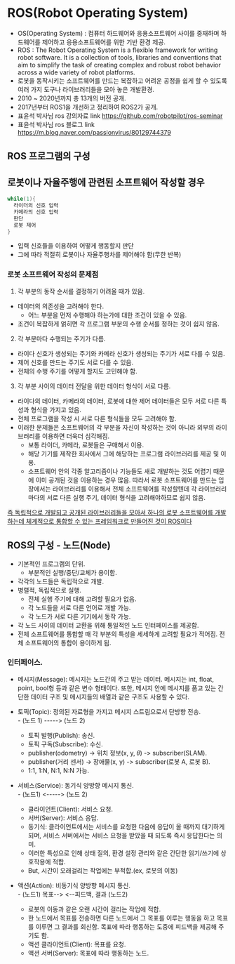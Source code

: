 ROS(Robot Operating System)
===
- OS(Operating System) : 컴퓨터 하드웨어와 응용소프트웨어 사이를 중재하며 하드웨어를 제어하고 응용소프트웨어를 위한 기반 환경 제공.
- ROS : The Robot Operating System is a flexible framework for writing robot software. It is a collection of tools, libraries and conventions that aim to simplify the task of creating complex and robust robot behavior across a wide variety of robot platforms.
- 로봇을 동작시키는 소프트웨어를 만드는 복잡하고 어려운 공정을 쉽게 할 수 있도록 여러 가지 도구나 라이브러리들을 모아 놓은 개발환경.
- 2010 ~ 2020년까지 총 13개의 버전 공개.
- 2017년부터 ROS1을 개선하고 정리하여 ROS2가 공개.
- 표윤석 박사님 ros 강의자료 link <https://github.com/robotpilot/ros-seminar>
- 표윤석 박사님 ros 블로그 link <https://m.blog.naver.com/passionvirus/80129744379>

ROS 프로그램의 구성
---------------

## 로봇이나 자율주행에 관련된 소프트웨어 작성할 경우
```cpp
while(1){
  라이더의 신호 입력
  카메라의 신호 입력
  판단
  로봇 제어
}
```
- 입력 신호들을 이용하여 어떻게 행동할지 판단
- 그에 따라 적절히 로봇이나 자율주행차를 제어해야 함(무한 반복)

### 로봇 소프트웨어 작성의 문제점
1. 각 부분의 동작 순서를 결정하기 어려울 때가 있음.
  * 데이터의 의존성을 고려해야 한다.
    - 어느 부분을 먼저 수행해야 하는가에 대한 조건이 있을 수 있음.
  * 조건이 복잡하게 얽히면 각 프로그램 부분의 수행 순서를 정하는 것이 쉽지 않음. 
2. 각 부분마다 수행되는 주기가 다름.
  * 라이다 신호가 생성되는 주기와 카메라 신호가 생성되는 주기가 서로 다를 수 있음.
  * 제어 신호를 만드는 주기도 서로 다를 수 있음.
  * 전체의 수행 주기를 어떻게 할지도 고민해야 함.
3. 각 부분 사이의 데이터 전달을 위한 데이터 형식이 서로 다름.
  * 라이다의 데이터, 카메라의 데이터, 로봇에 대한 제어 데이터들은 모두 서로 다른 특성과 형식을 가지고 있음.
  * 전체 프로그램을 작성 시 서로 다른 형식들을 모두 고려해야 함.
  * 이러한 문제들은 소프트웨어의 각 부분을 자신이 작성하는 것이 아니라 외부의 라이브러리를 이용하면 더욱더 심각해짐.
    - 보통 라이더, 카메라, 로봇들은 구매해서 이용.
    - 해당 기기를 제작한 회사에서 그에 해당하는 프로그램 라이브러리를 제공 및 이용.
    - 소프트웨어 안의 각종 알고리즘이나 기능들도 새로 개발하는 것도 어렵기 때문에 이미 공개된 것을 이용하는 경우 많음.
따라서 로봇 소프트웨어를 만드는 입장에서는 라이브러리를 이용해서 전체 소프트웨어를 작성할텐데 각 라이브러리마다의 서로 다른 실행 주기, 데이터 형식을 고려해야하므로 쉽지 않음.

<u>즉 독립적으로 개발되고 공개된 라이브러리들을 모아서 하나의 로봇 소프트웨어를 개발하는데 체계적으로 통합할 수 있는 프레임워크로 만들어진 것이 ROS이다</u>

## ROS의 구성 - 노드(Node)
* 기본적인 프로그램의 단위.
  - 부분적인 실행/중단/교체가 용이함.
* 각각의 노드들은 독립적으로 개발.
* 병렬적, 독립적으로 실행.
  - 전체 실행 주기에 대해 고려할 필요가 없음.
  - 각 노드들을 서로 다른 언어로 개발 가능.
  - 각 노드가 서로 다른 기기에서 동작 가능.
* 각 노드 사이의 데이터 교환을 위해 통일적인 노드 인터페이스를 제공함.
* 전체 소프트웨어를 통합할 때 각 부분의 특성을 세세하게 고려할 필요가 적어짐.
전체 소프트웨어의 통합이 용이하게 됨.

### 인터페이스.  

   * 메시지(Message): 메시지는 노드간의 주고 받는 데이터. 메시지는 int, float, point, bool형 등과 같은 변수 형태이다. 또한, 메시지 안에 메시지를 품고 있는 간단한 데이터 구조 및 메시지들의 배열과 같은 구조도 사용할 수 있다.
   * 토픽(Topic): 정의된 자료형을 가지고 메시지 스트림으로서 단방향 전송.     
    - (노드 1) -----> (노드 2)
      + 토픽 발행(Publish): 송신.
      + 토픽 구독(Subscribe): 수신.
      + publisher(odometry) -> 위치 정보(x, y, 𝜃) -> subscriber(SLAM).
      + publisher(거리 센서) -> 장애물(x, y) -> subscriber(로봇 A, 로봇 B).
      + 1:1, 1:N, N:1, N:N 가능.
   
   * 서비스(Service): 동기식 양방향 메시지 통신.   
    - (노드1) <-----> (노드 2)
      + 클라이언트(Client): 서비스 요청.
      + 서버(Server): 서비스 응답. 
      + 동기식: 클라이언트에서는 서비스를 요청한 다음에 응답이 올 때까지 대기하게 되며, 서비스 서버에서는 서비스 요청을 받았을 때 되도록 즉시 응답한다는 의미.
      + 이러한 특성으로 인해 상태 질의, 환경 설정 관리와 같은 간단한 읽기/쓰기에 상호작용에 적합.
      + But, 시간이 오래걸리는 작업에는 부적합.(ex, 로봇의 이동)

   * 액션(Action): 비동기식 양방향 메시지 통신.    
    - (노드1) 목표--> <--피드백, 결과 (노드2)
      + 로봇의 이동과 같은 오랜 시간이 걸리는 작업에 적합.
      + 한 노드에서 목표를 전송하면 다른 노드에서 그 목표를 이루는 행동을 하고 목표를 이루면 그 결과를 회신함. 목표에 따라 행동하는 도중에 피드백을 제공해 주기도 함.
      + 액션 클라이언트(Client): 목표를 요청. 
      + 액션 서버(Server): 목표에 따라 행동하는 노드.

